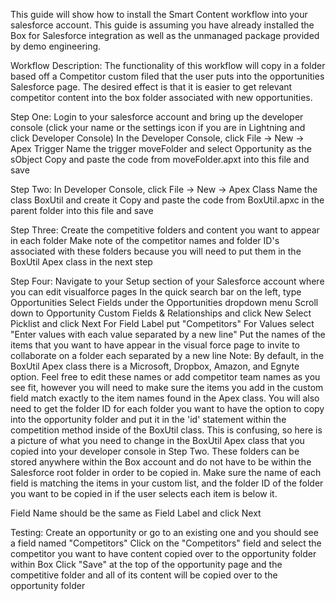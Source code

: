 This guide will show how to install the Smart Content workflow into your salesforce account. This guide is assuming you have already installed the Box for Salesforce integration as well as the unmanaged package provided by demo engineering.

Workflow Description:
The functionality of this workflow will copy in a folder based off a Competitor custom filed that the user puts into the opportunities Salesforce page. The desired effect is that it is easier to get relevant competitor content into the box folder associated with new opportunities.

Step One:
Login to your salesforce account and bring up the developer console (click your name or the settings icon if you are in Lightning and click Developer Console)
In the Developer Console, click File -> New -> Apex Trigger
Name the trigger moveFolder and select Opportunity as the sObject
Copy and paste the code from moveFolder.apxt into this file and save

Step Two:
In Developer Console, click File -> New -> Apex Class
Name the class BoxUtil and create it
Copy and paste the code from BoxUtil.apxc in the parent folder into this file and save

Step Three:
Create the competitive folders and content you want to appear in each folder
Make note of the competitor names and folder ID's associated with these folders because you will need to put them in the BoxUtil Apex class in the next step

Step Four:
Navigate to your Setup section of your Salesforce account where you can edit visualforce pages
In the quick search bar on the left, type Opportunities
Select Fields under the Opportunities dropdown menu
Scroll down to Opportunity Custom Fields & Relationships and click New
Select Picklist and click Next
For Field Label put "Competitors"
For Values select "Enter values with each value separated by a new line"
Put the names of the items that you want to have appear in the visual force page to invite to collaborate on a folder each separated by a new line
Note: By default, in the BoxUtil Apex class there is a Microsoft, Dropbox, Amazon, and Egnyte option. Feel free to edit these names or add competitor team names as you see fit, however you will need to make sure the items you add in the custom field match exactly to the item names found in the Apex class.
You will also need to get the folder ID for each folder you want to have the option to copy into the opportunity folder and put it in the 'id' statement within the competition method inside of the BoxUtil class.
This is confusing, so here is a picture of what you need to change in the BoxUtil Apex class that you copied into your developer console in Step Two. These folders can be stored anywhere within the Box account and do not have to be within the Salesforce root folder in order to be copied in. Make sure the name of each field is matching the items in your custom list, and the folder ID of the folder you want to be copied in if the user selects each item is below it.

Field Name should be the same as Field Label and click Next


Testing:
Create an opportunity or go to an existing one and you should see a field named "Competitors"
Click on the "Competitors" field and select the competitor you want to have content copied over to the opportunity folder within Box
Click "Save" at the top of the opportunity page and the competitive folder and all of its content will be copied over to the opportunity folder
